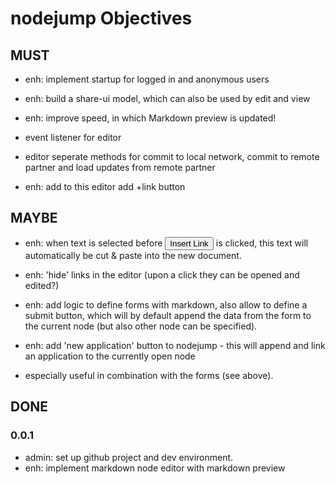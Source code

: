 
<!-- one.download http://slicnet.com/mxrogm/mxrogm/apps/edit/docs/5/6/doc -->
# nodejump Objectives

## MUST

- enh: implement startup for logged in and anonymous users

- enh: build a share-ui model, which can also be used by edit and view

- enh: improve speed, in which Markdown preview is updated!
 - event listener for editor
 - editor seperate methods for commit to local network, commit to remote partner and load updates from remote partner

- enh: add to this editor add +link button 

## MAYBE

- enh: when text is selected before <button>Insert Link</button> is clicked, this text will automatically be cut & paste into the new document.

- enh: 'hide' links in the editor (upon a click they can be opened and edited?)

- enh: add logic to define forms with markdown, also allow to define a submit button, which will by default append the data from the form to the current node (but also other node can be specified). 
- enh: add 'new application' button to nodejump - this will append and link an application to the currently open node
 - especially useful in combination with the forms (see above).

## DONE

### 0.0.1

- admin: set up github project and dev environment.
- enh: implement markdown node editor with markdown preview<!-- one.end -->
